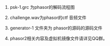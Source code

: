 1. psk-1.grc 为phasor的解码流程图

2. challenge.wav为phasor的ctf 音频文件

3. generator-1 文件夹为 phasor的源码的源码文件

4. phasor2相关内容及虚拟机镜像文件请详见QQ群。
